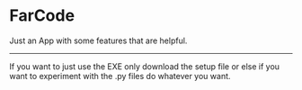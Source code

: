 # FarCode
Just an App with some features that are helpful.




_______________________________________________________
If you want to just use the EXE only download the setup file or else if you want to experiment with the .py files do whatever you want.

